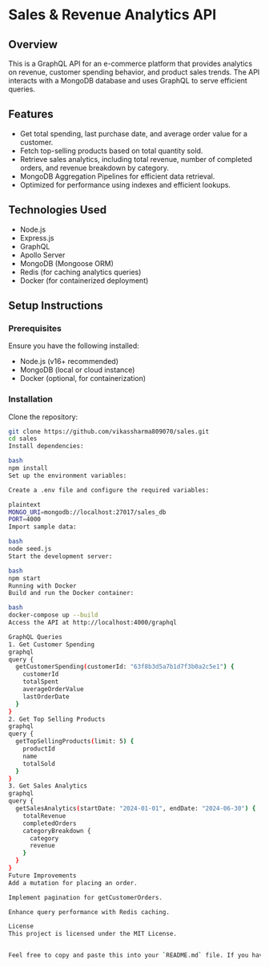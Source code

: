 # Sales & Revenue Analytics API

## Overview

This is a GraphQL API for an e-commerce platform that provides analytics on revenue, customer spending behavior, and product sales trends. The API interacts with a MongoDB database and uses GraphQL to serve efficient queries.

## Features

- Get total spending, last purchase date, and average order value for a customer.
- Fetch top-selling products based on total quantity sold.
- Retrieve sales analytics, including total revenue, number of completed orders, and revenue breakdown by category.
- MongoDB Aggregation Pipelines for efficient data retrieval.
- Optimized for performance using indexes and efficient lookups.

## Technologies Used

- Node.js
- Express.js
- GraphQL
- Apollo Server
- MongoDB (Mongoose ORM)
- Redis (for caching analytics queries)
- Docker (for containerized deployment)

## Setup Instructions

### Prerequisites

Ensure you have the following installed:

- Node.js (v16+ recommended)
- MongoDB (local or cloud instance)
- Docker (optional, for containerization)

### Installation

Clone the repository:

```bash
git clone https://github.com/vikassharma809070/sales.git
cd sales
Install dependencies:

bash
npm install
Set up the environment variables:

Create a .env file and configure the required variables:

plaintext
MONGO_URI=mongodb://localhost:27017/sales_db
PORT=4000
Import sample data:

bash
node seed.js
Start the development server:

bash
npm start
Running with Docker
Build and run the Docker container:

bash
docker-compose up --build
Access the API at http://localhost:4000/graphql

GraphQL Queries
1. Get Customer Spending
graphql
query {
  getCustomerSpending(customerId: "63f8b3d5a7b1d7f3b0a2c5e1") {
    customerId
    totalSpent
    averageOrderValue
    lastOrderDate
  }
}
2. Get Top Selling Products
graphql
query {
  getTopSellingProducts(limit: 5) {
    productId
    name
    totalSold
  }
}
3. Get Sales Analytics
graphql
query {
  getSalesAnalytics(startDate: "2024-01-01", endDate: "2024-06-30") {
    totalRevenue
    completedOrders
    categoryBreakdown {
      category
      revenue
    }
  }
}
Future Improvements
Add a mutation for placing an order.

Implement pagination for getCustomerOrders.

Enhance query performance with Redis caching.

License
This project is licensed under the MIT License.


Feel free to copy and paste this into your `README.md` file. If you have any further quries.